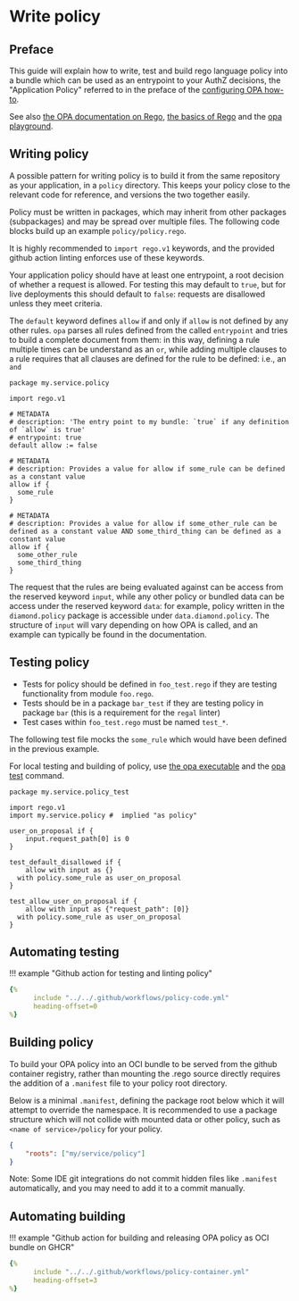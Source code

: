 # Write policy

## Preface

This guide will explain how to write, test and build rego language policy into a bundle which can be used as an entrypoint to your AuthZ decisions, the "Application Policy" referred to in the preface of the [configuring OPA how-to](configure-opa.md).

See also [the OPA documentation on Rego](https://www.openpolicyagent.org/docs/latest/policy-language/), [the basics of Rego](https://www.openpolicyagent.org/docs/latest/policy-language/#the-basics) and the [opa playground](https://play.openpolicyagent.org/).

## Writing policy

A possible pattern for writing policy is to build it from the same repository as your application, in a `policy` directory. This keeps your policy close to the relevant code for reference, and versions the two together easily.

Policy must be written in packages, which may inherit from other packages (subpackages) and may be spread over multiple files. The following code blocks build up an example `policy/policy.rego`.

It is highly recommended to `import rego.v1` keywords, and the provided github action linting enforces use of these keywords.

Your application policy should have at least one entrypoint, a root decision of whether a request is allowed. For testing this may default to `true`, but for live deployments this should default to `false`: requests are disallowed unless they meet criteria.

The `default` keyword defines `allow` if and only if `allow` is not defined by any other rules. `opa` parses all rules defined from the called `entrypoint` and tries to build a complete document from them: in this way, defining a rule multiple times can be understand as an `or`, while adding multiple clauses to a rule requires that all clauses are defined for the rule to be defined: i.e., an `and`

```rego
package my.service.policy

import rego.v1

# METADATA
# description: 'The entry point to my bundle: `true` if any definition of `allow` is true'
# entrypoint: true
default allow := false

# METADATA
# description: Provides a value for allow if some_rule can be defined as a constant value
allow if {  
  some_rule
}

# METADATA
# description: Provides a value for allow if some_other_rule can be defined as a constant value AND some_third_thing can be defined as a constant value
allow if {
  some_other_rule
  some_third_thing
}
```

The request that the rules are being evaluated against can be access from the reserved keyword `input`, while any other policy or bundled data can be access under the reserved keyword `data`: for example, policy written in the `diamond.policy` package is accessible under `data.diamond.policy`. The structure of `input` will vary depending on how OPA is called, and an example can typically be found in the documentation.

## Testing policy

- Tests for policy should be defined in `foo_test.rego` if they are testing functionality from module `foo.rego`.
- Tests should be in a package `bar_test` if they are testing policy in package `bar` (this is a requirement for the `regal` linter)
- Test cases within `foo_test.rego` must be named `test_*`.

The following test file mocks the `some_rule` which would have been defined in the previous example.

For local testing and building of policy, use [the opa executable](https://www.openpolicyagent.org/docs/latest/#1-download-opa) and the [opa test](https://www.openpolicyagent.org/docs/latest/cli/#opa-test) command.

```rego
package my.service.policy_test

import rego.v1
import my.service.policy #  implied "as policy"

user_on_proposal if {
	input.request_path[0] is 0
}

test_default_disallowed if {
	allow with input as {} 
  with policy.some_rule as user_on_proposal
}

test_allow_user_on_proposal if {
	allow with input as {"request_path": [0]} 
  with policy.some_rule as user_on_proposal
}
```

## Automating testing

!!! example "Github action for testing and linting policy"

  ```yaml
  {%
        include "../../.github/workflows/policy-code.yml"
        heading-offset=0
  %}
  ```

## Building policy

To build your OPA policy into an OCI bundle to be served from the github container registry, rather than mounting the .rego source directly requires the addition of a `.manifest` file to your policy root directory.

Below is a minimal `.manifest`, defining the package root below which it will attempt to override the namespace. It is recommended to use a package structure which will not collide with mounted data or other policy, such as `<name of service>/policy` for your policy.

```json
{
    "roots": ["my/service/policy"]
}
```

Note: Some IDE git integrations do not commit hidden files like `.manifest` automatically, and you may need to add it to a commit manually.

## Automating building

!!! example "Github action for building and releasing OPA policy as OCI bundle on GHCR"

  ```yaml
  {%
        include "../../.github/workflows/policy-container.yml"
        heading-offset=3
  %}
  ```
